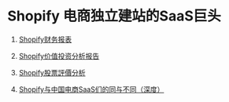 # Shopify 电商独立建站的SaaS巨头
1. [Shopify财务报表](https://investors.shopify.com/financial-reports/default.aspx#sec) 

2. [Shopify价值投资分析报告](https://mp.weixin.qq.com/s/8JWxZ9RpRmaGOoF7mdAr9w)

3. [Shopify股票評價分析](https://leadinghao.com/shopify-analysis/)

4. [Shopify与中国电商SaaS们的同与不同（深度）](https://mp.weixin.qq.com/s/CIW6nekW34KkRl7nOGZORA)
